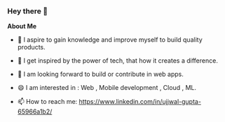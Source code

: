 ### Hey there 👋 

**About Me**

- 🌱 I aspire to gain knowledge and improve myself to build quality products.

- 👯 I get inspired by the power of tech, that how it creates a difference.

- 🔭 I am looking forward to build or contribute in web apps.

- 😄 I am interested in : Web , Mobile development , Cloud , ML.

- 📫 How to reach me: https://www.linkedin.com/in/ujjwal-gupta-65966a1b2/


<!--
**Ujjwal-Gupta-web/Ujjwal-Gupta-web** is a ✨ _special_ ✨ repository because its `README.md` (this file) appears on your GitHub profile.

Here are some ideas to get you started:

- 🔭 I’m currently working on ...
- 🌱 I’m currently learning ...
- 👯 I’m looking to collaborate on ...
- 🤔 I’m looking for help with ...
- 💬 Ask me about ...
- 📫 How to reach me: ...
- 😄 Pronouns: ...
- ⚡ Fun fact: ...
-->
